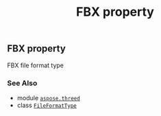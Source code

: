 ﻿---
title: FBX property
second_title: Aspose.3D for Python via .NET API References
description: 
type: docs
weight: 110
url: /aspose.threed/fileformattype/fbx/
is_root: false
---

## FBX property


FBX file format type

### See Also
* module [`aspose.threed`](../../)
* class [`FileFormatType`](/3d/python-net/aspose.threed/fileformattype)
